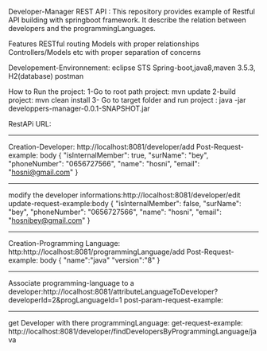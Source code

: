 Developer-Manager REST API : 
This repository provides example of Restful API building with springboot framework.
It describe the relation between developers and the programmingLanguages.

Features
RESTful routing
Models with proper relationships
Controllers/Models etc with proper separation of concerns

Developement-Environnement:
eclipse STS
Spring-boot,java8,maven 3.5.3, H2(database)
postman


How to Run the project:
1-Go to root path project: mvn update
2-build project: mvn clean install
3- Go to target folder and run project : java -jar developpers-manager-0.0.1-SNAPSHOT.jar


RestAPi URL:
******************
Creation-Developer:
http://localhost:8081/developer/add
Post-Request-example: body
{
 "isInternalMember": true,
 "surName": "bey",
 "phoneNumber": "0656727566",
 "name": "hosni",
 "email": "hosni@gmail.com"
}


**********************************************************************
modify the developer informations:http://localhost:8081/developer/edit
update-request-example:body
{
 "isInternalMember": false,
 "surName": "bey",
 "phoneNumber": "0656727566",
 "name": "hosni",
 "email": "hosnibey@gmail.com"
}
****************************
Creation-Programming Language:
http:http://localhost:8081/programmingLanguage/add
Post-Request-example: body
{
 "name":"java"
 "version":"8"
}


******************************************************************************************************************************
Associate programming-language to a developer:http://localhost:8081/attributeLanguageToDeveloper?developerId=2&progLanguageId=1
post-param-request-example:


********************************************
get Developer with there programmingLanguage:
get-request-example: http://localhost:8081/developer/findDevelopersByProgrammingLanguage/java





